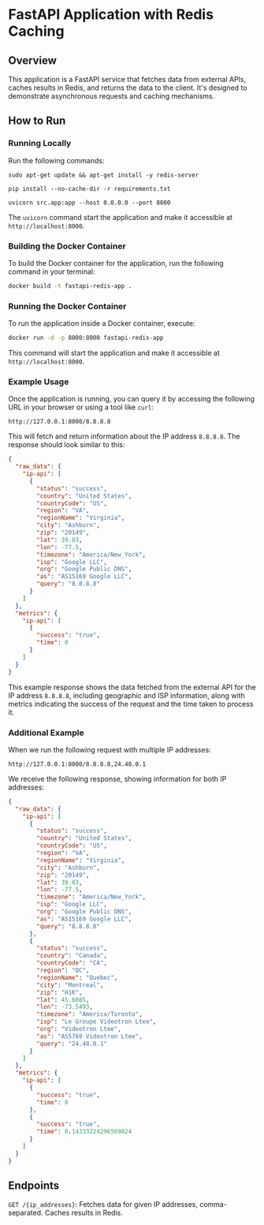 # FastAPI Application with Redis Caching

## Overview

This application is a FastAPI service that fetches data from external APIs, caches results in Redis, and returns the data to the client. It's designed to demonstrate asynchronous requests and caching mechanisms.

## How to Run

### Running Locally

Run the following commands:

`sudo apt-get update && apt-get install -y redis-server`

`pip install --no-cache-dir -r requirements.txt`

`uvicorn src.app:app --host 0.0.0.0 --port 8000`

The `uvicorn` command start the application and make it accessible at `http://localhost:8000`.

### Building the Docker Container

To build the Docker container for the application, run the following command in your terminal:

```bash
docker build -t fastapi-redis-app .
```

### Running the Docker Container

To run the application inside a Docker container, execute:

```bash
docker run -d -p 8000:8000 fastapi-redis-app
```

This command will start the application and make it accessible at `http://localhost:8000`.

### Example Usage

Once the application is running, you can query it by accessing the following URL in your browser or using a tool like `curl`:

```
http://127.0.0.1:8000/8.8.8.8
```

This will fetch and return information about the IP address `8.8.8.8`. The response should look similar to this:

```json
{
  "raw_data": {
    "ip-api": [
      {
        "status": "success",
        "country": "United States",
        "countryCode": "US",
        "region": "VA",
        "regionName": "Virginia",
        "city": "Ashburn",
        "zip": "20149",
        "lat": 39.03,
        "lon": -77.5,
        "timezone": "America/New_York",
        "isp": "Google LLC",
        "org": "Google Public DNS",
        "as": "AS15169 Google LLC",
        "query": "8.8.8.8"
      }
    ]
  },
  "metrics": {
    "ip-api": [
      {
        "success": "true",
        "time": 0
      }
    ]
  }
}
```

This example response shows the data fetched from the external API for the IP address `8.8.8.8`, including geographic and ISP information, along with metrics indicating the success of the request and the time taken to process it.

### Additional Example
When we run the following request with multiple IP addresses:

```
http://127.0.0.1:8000/8.8.8.8,24.48.0.1
```

We receive the following response, showing information for both IP addresses:

```json
{
  "raw_data": {
    "ip-api": [
      {
        "status": "success",
        "country": "United States",
        "countryCode": "US",
        "region": "VA",
        "regionName": "Virginia",
        "city": "Ashburn",
        "zip": "20149",
        "lat": 39.03,
        "lon": -77.5,
        "timezone": "America/New_York",
        "isp": "Google LLC",
        "org": "Google Public DNS",
        "as": "AS15169 Google LLC",
        "query": "8.8.8.8"
      },
      {
        "status": "success",
        "country": "Canada",
        "countryCode": "CA",
        "region": "QC",
        "regionName": "Quebec",
        "city": "Montreal",
        "zip": "H1K",
        "lat": 45.6085,
        "lon": -73.5493,
        "timezone": "America/Toronto",
        "isp": "Le Groupe Videotron Ltee",
        "org": "Videotron Ltee",
        "as": "AS5769 Videotron Ltee",
        "query": "24.48.0.1"
      }
    ]
  },
  "metrics": {
    "ip-api": [
      {
        "success": "true",
        "time": 0
      },
      {
        "success": "true",
        "time": 0.14333224296569824
      }
    ]
  }
}
```

## Endpoints

`GET /{ip_addresses}`: Fetches data for given IP addresses, comma-separated. Caches results in Redis.
